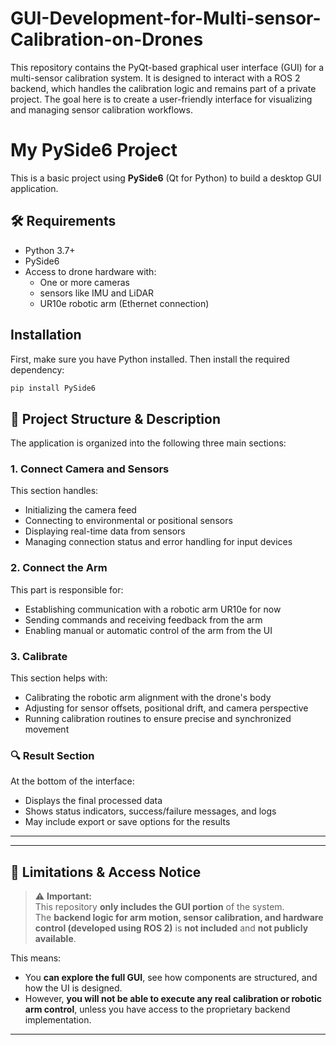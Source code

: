 # GUI-Development-for-Multi-sensor-Calibration-on-Drones
This repository contains the PyQt-based graphical user interface (GUI) for a multi-sensor calibration system. It is designed to interact with a ROS 2 backend, which handles the calibration logic and remains part of a private project. The goal here is to create a user-friendly interface for visualizing and managing sensor calibration workflows.

# My PySide6 Project

This is a basic project using **PySide6** (Qt for Python) to build a desktop GUI application.
## 🛠️ Requirements

- Python 3.7+
- PySide6
- Access to drone hardware with:
  - One or more cameras
  - sensors like IMU and LiDAR 
  - UR10e robotic arm (Ethernet connection)


## Installation

First, make sure you have Python installed. Then install the required dependency:


```bash
pip install PySide6
```

## 📁 Project Structure & Description

The application is organized into the following three main sections:

### 1. Connect Camera and Sensors
This section handles:
- Initializing the camera feed
- Connecting to environmental or positional sensors
- Displaying real-time data from sensors
- Managing connection status and error handling for input devices

### 2. Connect the Arm
This part is responsible for:
- Establishing communication with a robotic arm UR10e for now
- Sending commands and receiving feedback from the arm
- Enabling manual or automatic control of the arm from the UI

### 3. Calibrate
This section helps with:
- Calibrating the robotic arm alignment with the drone's body
- Adjusting for sensor offsets, positional drift, and camera perspective
- Running calibration routines to ensure precise and synchronized movement


### 🔍 Result Section
At the bottom of the interface:
- Displays the final processed data
- Shows status indicators, success/failure messages, and logs
- May include export or save options for the results

---
---

## 🚫 Limitations & Access Notice

> ⚠️ **Important:**  
This repository **only includes the GUI portion** of the system.  
The **backend logic for arm motion, sensor calibration, and hardware control (developed using ROS 2)** is **not included** and **not publicly available**.

This means:

- You **can explore the full GUI**, see how components are structured, and how the UI is designed.
- However, **you will not be able to execute any real calibration or robotic arm control**, unless you have access to the proprietary backend implementation.

---



